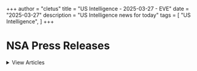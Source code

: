 +++ 
author = "cletus"
title = "US Intelligence - 2025-03-27 - EVE"
date = "2025-03-27"
description = "US Intelligence news for today"
tags = [
    "US Intelligence",
]
+++

# NSA Press Releases

<details>
<summary>View Articles</summary>
<br>

<input type='checkbox' name='article_1' value='https://www.nsa.gov/Press-Room/Press-Releases-Statements/' /> 1 - <a href='https://www.google.com/search?q=www.nsa.gov+Central+Intelligence+AgencyCentral+Intelligence+Agency' target='_blank' rel='noopener noreferrer'>Search - </a> <a href='https://12ft.io/https://www.nsa.gov/Press-Room/Press-Releases-Statements/' target='_blank' rel='noopener noreferrer'>Central Intelligence AgencyCentral Intelligence Agency</a><br>

<input type='checkbox' name='article_2' value='https://www.nsa.gov/Press-Room/Press-Releases-Statements/stories/story/dcia-welcomes-liz-lyons-as-director-of-public-affairs/' /> 2 - <a href='https://www.google.com/search?q=www.nsa.gov+DCIA+Welcomes+Liz+Lyons+as+Director+of+Public+AffairsPublished+February+18%2C+2025' target='_blank' rel='noopener noreferrer'>Search - </a> <a href='https://12ft.io/https://www.nsa.gov/Press-Room/Press-Releases-Statements/stories/story/dcia-welcomes-liz-lyons-as-director-of-public-affairs/' target='_blank' rel='noopener noreferrer'>DCIA Welcomes Liz Lyons as Director of Public AffairsPublished February 18, 2025</a><br>

<input type='checkbox' name='article_3' value='https://www.nsa.gov/Press-Room/Press-Releases-Statements/stories/story/michael-ellis-sworn-in-as-cia-deputy-director/' /> 3 - <a href='https://www.google.com/search?q=www.nsa.gov+Michael+Ellis+Sworn+in+as+CIA+Deputy+DirectorPublished+February+10%2C+2025' target='_blank' rel='noopener noreferrer'>Search - </a> <a href='https://12ft.io/https://www.nsa.gov/Press-Room/Press-Releases-Statements/stories/story/michael-ellis-sworn-in-as-cia-deputy-director/' target='_blank' rel='noopener noreferrer'>Michael Ellis Sworn in as CIA Deputy DirectorPublished February 10, 2025</a><br>

<input type='checkbox' name='article_4' value='https://www.nsa.gov/Press-Room/Press-Releases-Statements/stories/story/john-ratcliffe-sworn-in-as-cia-director/' /> 4 - <a href='https://www.google.com/search?q=www.nsa.gov+John+Ratcliffe+Sworn+in+as+CIA+DirectorPublished+January+23%2C+2025' target='_blank' rel='noopener noreferrer'>Search - </a> <a href='https://12ft.io/https://www.nsa.gov/Press-Room/Press-Releases-Statements/stories/story/john-ratcliffe-sworn-in-as-cia-director/' target='_blank' rel='noopener noreferrer'>John Ratcliffe Sworn in as CIA DirectorPublished January 23, 2025</a><br>

<input type='checkbox' name='article_5' value='https://www.nsa.gov/Press-Room/Press-Releases-Statements/stories/story/statement-by-director-burns-on-passing-of-president-carter/' /> 5 - <a href='https://www.google.com/search?q=www.nsa.gov+Statement+by+William+J.+Burns+on+Passing+of+President+Jimmy+CarterPublished+December+29%2C+2024' target='_blank' rel='noopener noreferrer'>Search - </a> <a href='https://12ft.io/https://www.nsa.gov/Press-Room/Press-Releases-Statements/stories/story/statement-by-director-burns-on-passing-of-president-carter/' target='_blank' rel='noopener noreferrer'>Statement by William J. Burns on Passing of President Jimmy CarterPublished December 29, 2024</a><br>

<input type='checkbox' name='article_6' value='https://www.nsa.gov/Press-Room/Press-Releases-Statements/stories/story/cia-posts-instructions-in-mandarin-korean-and-farsi-on-how-to-securely-contact-cia/' /> 6 - <a href='https://www.google.com/search?q=www.nsa.gov+CIA+Posts+Instructions+in+Mandarin%2C+Korean%2C+and+Farsi+on+How+to+Securely+Contact+CIAPublished+October+2%2C+2024' target='_blank' rel='noopener noreferrer'>Search - </a> <a href='https://12ft.io/https://www.nsa.gov/Press-Room/Press-Releases-Statements/stories/story/cia-posts-instructions-in-mandarin-korean-and-farsi-on-how-to-securely-contact-cia/' target='_blank' rel='noopener noreferrer'>CIA Posts Instructions in Mandarin, Korean, and Farsi on How to Securely Contact CIAPublished October 2, 2024</a><br>

<input type='checkbox' name='article_7' value='https://www.nsa.gov/Press-Room/Press-Releases-Statements/stories/story/cia-strengthening-response-to-reports-of-sexual-assault-and-sexual-harassment/' /> 7 - <a href='https://www.google.com/search?q=www.nsa.gov+CIA+Strengthening+Response+to+Reports+of+Sexual+Assault+and+Sexual+HarassmentPublished+July+2%2C+2024' target='_blank' rel='noopener noreferrer'>Search - </a> <a href='https://12ft.io/https://www.nsa.gov/Press-Room/Press-Releases-Statements/stories/story/cia-strengthening-response-to-reports-of-sexual-assault-and-sexual-harassment/' target='_blank' rel='noopener noreferrer'>CIA Strengthening Response to Reports of Sexual Assault and Sexual HarassmentPublished July 2, 2024</a><br>

<input type='checkbox' name='article_8' value='https://www.nsa.gov/Press-Room/Press-Releases-Statements/stories/story/cia-honors-fallen-officers-in-annual-ceremony-05-17-2024/' /> 8 - <a href='https://www.google.com/search?q=www.nsa.gov+CIA+Honors+Fallen+Officers+in+Annual+Ceremony+Marking+the+50th+Anniversary+of+the+Memorial+Wall%C3%A2%C2%80%C2%99s+DedicationPublished+May+17%2C+2024' target='_blank' rel='noopener noreferrer'>Search - </a> <a href='https://12ft.io/https://www.nsa.gov/Press-Room/Press-Releases-Statements/stories/story/cia-honors-fallen-officers-in-annual-ceremony-05-17-2024/' target='_blank' rel='noopener noreferrer'>CIA Honors Fallen Officers in Annual Ceremony Marking the 50th Anniversary of the Memorial Wallâs DedicationPublished May 17, 2024</a><br>

<input type='checkbox' name='article_9' value='https://www.nsa.gov/Press-Room/Press-Releases-Statements/stories/story/ic-osint-strategy-rollout/' /> 9 - <a href='https://www.google.com/search?q=www.nsa.gov+IC+OSINT+Strategy+RolloutPublished+March+8%2C+2024' target='_blank' rel='noopener noreferrer'>Search - </a> <a href='https://12ft.io/https://www.nsa.gov/Press-Room/Press-Releases-Statements/stories/story/ic-osint-strategy-rollout/' target='_blank' rel='noopener noreferrer'>IC OSINT Strategy RolloutPublished March 8, 2024</a><br>

<input type='checkbox' name='article_10' value='https://www.nsa.gov/Press-Room/Press-Releases-Statements/stories/story/cia-showcases-tech-business-and-career-opportunities-at-sxsw/' /> 10 - <a href='https://www.google.com/search?q=www.nsa.gov+CIA+Showcases+Tech%2C+Business%2C+and+Career+Opportunities+at+SXSWPublished+March+7%2C+2024' target='_blank' rel='noopener noreferrer'>Search - </a> <a href='https://12ft.io/https://www.nsa.gov/Press-Room/Press-Releases-Statements/stories/story/cia-showcases-tech-business-and-career-opportunities-at-sxsw/' target='_blank' rel='noopener noreferrer'>CIA Showcases Tech, Business, and Career Opportunities at SXSWPublished March 7, 2024</a><br>

<input type='checkbox' name='article_11' value='https://www.nsa.gov/Press-Room/Press-Releases-Statements/stories/story/cia-names-juliane-gallina-as-deputy-director-for-digital-innovation/' /> 11 - <a href='https://www.google.com/search?q=www.nsa.gov+CIA+Names+Juliane+Gallina+as+Deputy+Director+for+Digital+InnovationPublished+February+7%2C+2024' target='_blank' rel='noopener noreferrer'>Search - </a> <a href='https://12ft.io/https://www.nsa.gov/Press-Room/Press-Releases-Statements/stories/story/cia-names-juliane-gallina-as-deputy-director-for-digital-innovation/' target='_blank' rel='noopener noreferrer'>CIA Names Juliane Gallina as Deputy Director for Digital InnovationPublished February 7, 2024</a><br>

<input type='checkbox' name='article_12' value='https://www.nsa.gov/Press-Room/Press-Releases-Statements/stories/story/statement-by-william-j-burns-on-the-passing-of-senator-dianne-feinstein/' /> 12 - <a href='https://www.google.com/search?q=www.nsa.gov+Statement+by+William+J.+Burns+on+the+Passing+of+Senator+Dianne+FeinsteinPublished+September+29%2C+2023' target='_blank' rel='noopener noreferrer'>Search - </a> <a href='https://12ft.io/https://www.nsa.gov/Press-Room/Press-Releases-Statements/stories/story/statement-by-william-j-burns-on-the-passing-of-senator-dianne-feinstein/' target='_blank' rel='noopener noreferrer'>Statement by William J. Burns on the Passing of Senator Dianne FeinsteinPublished September 29, 2023</a><br>

<input type='checkbox' name='article_13' value='https://www.nsa.gov/Press-Room/Press-Releases-Statements/stories/story/statement-by-cia-director-william-j-burns-on-invitation-to-join-cabinet/' /> 13 - <a href='https://www.google.com/search?q=www.nsa.gov+Statement+By+CIA+Director+William+J.+Burns+on+Invitation+to+Join+CabinetPublished+July+21%2C+2023' target='_blank' rel='noopener noreferrer'>Search - </a> <a href='https://12ft.io/https://www.nsa.gov/Press-Room/Press-Releases-Statements/stories/story/statement-by-cia-director-william-j-burns-on-invitation-to-join-cabinet/' target='_blank' rel='noopener noreferrer'>Statement By CIA Director William J. Burns on Invitation to Join CabinetPublished July 21, 2023</a><br>

<input type='checkbox' name='article_14' value='https://www.nsa.gov/Press-Room/Press-Releases-Statements/resources/csi/' /> 14 - <a href='https://www.google.com/search?q=www.nsa.gov+Center+for+the+Study+of+Intelligence+%28CSI%29' target='_blank' rel='noopener noreferrer'>Search - </a> <a href='https://12ft.io/https://www.nsa.gov/Press-Room/Press-Releases-Statements/resources/csi/' target='_blank' rel='noopener noreferrer'>Center for the Study of Intelligence (CSI)</a><br>

<input type='checkbox' name='article_15' value='https://www.nsa.gov/Press-Room/Press-Releases-Statements/identify-and-arrest/287g' /> 15 - <a href='https://www.google.com/search?q=www.nsa.gov+Immigration+Authority+Delegation+Program+287%28g%29' target='_blank' rel='noopener noreferrer'>Search - </a> <a href='https://12ft.io/https://www.nsa.gov/Press-Room/Press-Releases-Statements/identify-and-arrest/287g' target='_blank' rel='noopener noreferrer'>Immigration Authority Delegation Program 287(g)</a><br>

<input type='checkbox' name='article_16' value='https://www.nsa.gov/Press-Room/Press-Releases-Statements/check-in' /> 16 - <a href='https://www.google.com/search?q=www.nsa.gov+Learn+more+abouthow+to+check+inwith+a+localICE+office' target='_blank' rel='noopener noreferrer'>Search - </a> <a href='https://12ft.io/https://www.nsa.gov/Press-Room/Press-Releases-Statements/check-in' target='_blank' rel='noopener noreferrer'>Learn more abouthow to check inwith a localICE office</a><br>

<input type='checkbox' name='article_17' value='https://www.nsa.gov/Press-Room/Press-Releases-Statements/about-ice/hsi/priorities/upholding-fairness-in-global-trade' /> 17 - <a href='https://www.google.com/search?q=www.nsa.gov+Upholding+Fairness+in+Global+Trade' target='_blank' rel='noopener noreferrer'>Search - </a> <a href='https://12ft.io/https://www.nsa.gov/Press-Room/Press-Releases-Statements/about-ice/hsi/priorities/upholding-fairness-in-global-trade' target='_blank' rel='noopener noreferrer'>Upholding Fairness in Global Trade</a><br>

<input type='checkbox' name='article_18' value='https://www.nsa.gov/Press-Room/Press-Releases-Statements/news/releases/ice-arrests-72-criminal-aliens-during-week-long-multi-agency-operation-rio-grande' /> 18 - <a href='https://www.google.com/search?q=www.nsa.gov+ICE+arrests+72+criminal+aliens+during+week-long+multi-agency+operation+in+the+Rio+Grande+Valley' target='_blank' rel='noopener noreferrer'>Search - </a> <a href='https://12ft.io/https://www.nsa.gov/Press-Room/Press-Releases-Statements/news/releases/ice-arrests-72-criminal-aliens-during-week-long-multi-agency-operation-rio-grande' target='_blank' rel='noopener noreferrer'>ICE arrests 72 criminal aliens during week-long multi-agency operation in the Rio Grande Valley</a><br>

<input type='checkbox' name='article_19' value='https://www.nsa.gov/Press-Room/Press-Releases-Statements/news/releases/ice-philadelphia-removes-illegal-alien-wanted-murder-ecuador' /> 19 - <a href='https://www.google.com/search?q=www.nsa.gov+ICE+Philadelphia+removes+illegal+alien+wanted+for+murder+to+Ecuador' target='_blank' rel='noopener noreferrer'>Search - </a> <a href='https://12ft.io/https://www.nsa.gov/Press-Room/Press-Releases-Statements/news/releases/ice-philadelphia-removes-illegal-alien-wanted-murder-ecuador' target='_blank' rel='noopener noreferrer'>ICE Philadelphia removes illegal alien wanted for murder to Ecuador</a><br>

<input type='checkbox' name='article_20' value='https://www.nsa.gov/Press-Room/Press-Releases-Statements/news/releases/ice-law-enforcement-partners-arrest-13-illegal-criminal-alien-offenders-during' /> 20 - <a href='https://www.google.com/search?q=www.nsa.gov+ICE%2C+law+enforcement+partners+arrest+13+illegal+criminal+alien+offenders+during+Huntsville+enforcement+operation' target='_blank' rel='noopener noreferrer'>Search - </a> <a href='https://12ft.io/https://www.nsa.gov/Press-Room/Press-Releases-Statements/news/releases/ice-law-enforcement-partners-arrest-13-illegal-criminal-alien-offenders-during' target='_blank' rel='noopener noreferrer'>ICE, law enforcement partners arrest 13 illegal criminal alien offenders during Huntsville enforcement operation</a><br>

<input type='checkbox' name='article_21' value='https://www.nsa.gov/Press-Room/Press-Releases-Statements/news/releases/ice-removes-mexican-fugitive-wanted-family-violence' /> 21 - <a href='https://www.google.com/search?q=www.nsa.gov+ICE+removes+Mexican+fugitive+wanted+for+family+violence' target='_blank' rel='noopener noreferrer'>Search - </a> <a href='https://12ft.io/https://www.nsa.gov/Press-Room/Press-Releases-Statements/news/releases/ice-removes-mexican-fugitive-wanted-family-violence' target='_blank' rel='noopener noreferrer'>ICE removes Mexican fugitive wanted for family violence</a><br>

<input type='checkbox' name='article_22' value='https://www.nsa.gov/Press-Room/Press-Releases-Statements/news/releases/ice-boston-arrests-brazilian-alien-charged-assault-battery-massachusetts' /> 22 - <a href='https://www.google.com/search?q=www.nsa.gov+ICE+Boston+arrests+Brazilian+alien+charged+with+assault%2C+battery+in+Massachusetts' target='_blank' rel='noopener noreferrer'>Search - </a> <a href='https://12ft.io/https://www.nsa.gov/Press-Room/Press-Releases-Statements/news/releases/ice-boston-arrests-brazilian-alien-charged-assault-battery-massachusetts' target='_blank' rel='noopener noreferrer'>ICE Boston arrests Brazilian alien charged with assault, battery in Massachusetts</a><br>

<input type='checkbox' name='article_23' value='https://www.nsa.gov/Press-Room/Press-Releases-Statements/news/releases/ice-houston-removes-guatemalan-fugitive-wanted-criminal-impersonation' /> 23 - <a href='https://www.google.com/search?q=www.nsa.gov+ICE+Houston+removes+Guatemalan+fugitive+wanted+for+criminal+impersonation' target='_blank' rel='noopener noreferrer'>Search - </a> <a href='https://12ft.io/https://www.nsa.gov/Press-Room/Press-Releases-Statements/news/releases/ice-houston-removes-guatemalan-fugitive-wanted-criminal-impersonation' target='_blank' rel='noopener noreferrer'>ICE Houston removes Guatemalan fugitive wanted for criminal impersonation</a><br>

<input type='checkbox' name='article_24' value='https://www.nsa.gov/Press-Room/Press-Releases-Statements/news/releases/ice-boston-arrests-lebanese-alien-charged-assault-battery-sex-crime-massachusetts' /> 24 - <a href='https://www.google.com/search?q=www.nsa.gov+ICE+Boston+arrests+Lebanese+alien+charged+with+assault%2C+battery%2C+sex+crime+in+Massachusetts' target='_blank' rel='noopener noreferrer'>Search - </a> <a href='https://12ft.io/https://www.nsa.gov/Press-Room/Press-Releases-Statements/news/releases/ice-boston-arrests-lebanese-alien-charged-assault-battery-sex-crime-massachusetts' target='_blank' rel='noopener noreferrer'>ICE Boston arrests Lebanese alien charged with assault, battery, sex crime in Massachusetts</a><br>

<input type='checkbox' name='article_25' value='https://www.nsa.gov/Press-Room/Press-Releases-Statements/news/releases/ice-arrests-chinese-national-convicted-illegally-acting-agent-foreign-government' /> 25 - <a href='https://www.google.com/search?q=www.nsa.gov+ICE+arrests+Chinese+national+convicted+of+illegally+acting+as+agent+of+foreign+government' target='_blank' rel='noopener noreferrer'>Search - </a> <a href='https://12ft.io/https://www.nsa.gov/Press-Room/Press-Releases-Statements/news/releases/ice-arrests-chinese-national-convicted-illegally-acting-agent-foreign-government' target='_blank' rel='noopener noreferrer'>ICE arrests Chinese national convicted of illegally acting as agent of foreign government</a><br>

<input type='checkbox' name='article_26' value='https://www.nsa.gov/Press-Room/Press-Releases-Statements/news/releases/ice-arrests-brazilian-national-convicted-drug-trafficking-home-country' /> 26 - <a href='https://www.google.com/search?q=www.nsa.gov+ICE+arrests+Brazilian+national+convicted+of+drug+trafficking+in+home+country' target='_blank' rel='noopener noreferrer'>Search - </a> <a href='https://12ft.io/https://www.nsa.gov/Press-Room/Press-Releases-Statements/news/releases/ice-arrests-brazilian-national-convicted-drug-trafficking-home-country' target='_blank' rel='noopener noreferrer'>ICE arrests Brazilian national convicted of drug trafficking in home country</a><br>

<input type='checkbox' name='article_27' value='https://www.nsa.gov/Press-Room/Press-Releases-Statements/news/releases/ice-newark-investigation-leads-conviction-pennsylvania-man-conspiring-distribute' /> 27 - <a href='https://www.google.com/search?q=www.nsa.gov+ICE+Newark+investigation+leads+to+conviction+of+Pennsylvania+man+for+conspiring+to+distribute+cocaine' target='_blank' rel='noopener noreferrer'>Search - </a> <a href='https://12ft.io/https://www.nsa.gov/Press-Room/Press-Releases-Statements/news/releases/ice-newark-investigation-leads-conviction-pennsylvania-man-conspiring-distribute' target='_blank' rel='noopener noreferrer'>ICE Newark investigation leads to conviction of Pennsylvania man for conspiring to distribute cocaine</a><br>

<input type='checkbox' name='article_28' value='https://www.nsa.gov/Press-Room/Press-Releases-Statements/news/releases/ice-partners-rapid-response-locate-suspect-newark-airport-attempting-flee-us' /> 28 - <a href='https://www.google.com/search?q=www.nsa.gov+ICE%2C+partners%E2%80%99+rapid+response+locate+suspect+at+Newark+airport+attempting+to+flee+the+US' target='_blank' rel='noopener noreferrer'>Search - </a> <a href='https://12ft.io/https://www.nsa.gov/Press-Room/Press-Releases-Statements/news/releases/ice-partners-rapid-response-locate-suspect-newark-airport-attempting-flee-us' target='_blank' rel='noopener noreferrer'>ICE, partners’ rapid response locate suspect at Newark airport attempting to flee the US</a><br>

<input type='checkbox' name='article_29' value='https://www.nsa.gov/Press-Room/Press-Releases-Statements/news/releases/driver-second-human-smuggling-vehicle-involved-2021-southwest-texas-incident' /> 29 - <a href='https://www.google.com/search?q=www.nsa.gov+Driver+of+second+human+smuggling+vehicle+involved+in+2021+Southwest+Texas+incident+sentenced+to+10+years+in+federal+prison+following+ICE+Del+Rio+and+federal+partner+investigation' target='_blank' rel='noopener noreferrer'>Search - </a> <a href='https://12ft.io/https://www.nsa.gov/Press-Room/Press-Releases-Statements/news/releases/driver-second-human-smuggling-vehicle-involved-2021-southwest-texas-incident' target='_blank' rel='noopener noreferrer'>Driver of second human smuggling vehicle involved in 2021 Southwest Texas incident sentenced to 10 years in federal prison following ICE Del Rio and federal partner investigation</a><br>

<input type='checkbox' name='article_30' value='https://www.nsa.gov/Press-Room/Press-Releases-Statements/news/releases/ice-arrests-brazilian-national-selling-fake-social-security-cards-and-green-cards' /> 30 - <a href='https://www.google.com/search?q=www.nsa.gov+ICE+arrests+Brazilian+national+for+selling+fake+Social+Security+cards+and+green+cards' target='_blank' rel='noopener noreferrer'>Search - </a> <a href='https://12ft.io/https://www.nsa.gov/Press-Room/Press-Releases-Statements/news/releases/ice-arrests-brazilian-national-selling-fake-social-security-cards-and-green-cards' target='_blank' rel='noopener noreferrer'>ICE arrests Brazilian national for selling fake Social Security cards and green cards</a><br>

<input type='checkbox' name='article_31' value='https://www.nsa.gov/Press-Room/Press-Releases-Statements/news/releases/ice-san-franciso-and-partners-take-transnational-criminal-streets-california' /> 31 - <a href='https://www.google.com/search?q=www.nsa.gov+ICE+San+Franciso+and+partners+take+transnational+criminal+off+the+streets+in+California' target='_blank' rel='noopener noreferrer'>Search - </a> <a href='https://12ft.io/https://www.nsa.gov/Press-Room/Press-Releases-Statements/news/releases/ice-san-franciso-and-partners-take-transnational-criminal-streets-california' target='_blank' rel='noopener noreferrer'>ICE San Franciso and partners take transnational criminal off the streets in California</a><br>

<input type='checkbox' name='article_32' value='https://www.nsa.gov/Press-Room/Press-Releases-Statements/news/releases/dhs-ice-and-interagency-enforcement-arrest-and-extradite-honduran-criminal-alien' /> 32 - <a href='https://www.google.com/search?q=www.nsa.gov+DHS%2C+ICE%2C+and+interagency+enforcement+arrest+and+extradite+Honduran+criminal+alien' target='_blank' rel='noopener noreferrer'>Search - </a> <a href='https://12ft.io/https://www.nsa.gov/Press-Room/Press-Releases-Statements/news/releases/dhs-ice-and-interagency-enforcement-arrest-and-extradite-honduran-criminal-alien' target='_blank' rel='noopener noreferrer'>DHS, ICE, and interagency enforcement arrest and extradite Honduran criminal alien</a><br>

<input type='checkbox' name='article_33' value='https://www.nsa.gov/Press-Room/Press-Releases-Statements/news/releases/ice-law-enforcement-partners-arrest-370-alien-offenders-during-enhanced-operation' /> 33 - <a href='https://www.google.com/search?q=www.nsa.gov+ICE%2C+law+enforcement+partners+arrest+370+alien+offenders+during+enhanced+operation+in+Massachusetts' target='_blank' rel='noopener noreferrer'>Search - </a> <a href='https://12ft.io/https://www.nsa.gov/Press-Room/Press-Releases-Statements/news/releases/ice-law-enforcement-partners-arrest-370-alien-offenders-during-enhanced-operation' target='_blank' rel='noopener noreferrer'>ICE, law enforcement partners arrest 370 alien offenders during enhanced operation in Massachusetts</a><br>

<input type='checkbox' name='article_34' value='https://www.nsa.gov/Press-Room/Press-Releases-Statements/news/releases/ice-federal-partner-investigation-results-2-men-convicted-1-extradited-guatemala-role' /> 34 - <a href='https://www.google.com/search?q=www.nsa.gov+ICE%2C+federal+partner+investigation+results+in+2+men+convicted%2C+1+extradited+from+Guatemala+for+role+in+2022+San+Antonio+alien+smuggling+mass+casualty+incident' target='_blank' rel='noopener noreferrer'>Search - </a> <a href='https://12ft.io/https://www.nsa.gov/Press-Room/Press-Releases-Statements/news/releases/ice-federal-partner-investigation-results-2-men-convicted-1-extradited-guatemala-role' target='_blank' rel='noopener noreferrer'>ICE, federal partner investigation results in 2 men convicted, 1 extradited from Guatemala for role in 2022 San Antonio alien smuggling mass casualty incident</a><br>

<input type='checkbox' name='article_35' value='https://www.nsa.gov/Press-Room/Press-Releases-Statements/news/releases/ice-joins-us-department-treasury-announcing-sanctions-against-mexico-based' /> 35 - <a href='https://www.google.com/search?q=www.nsa.gov+ICE+joins+US+Department+of+the+Treasury+in+announcing+sanctions+against+Mexico-based+transnational+criminal+organization+leader+responsible+for+smuggling+migrants+into+the+US' target='_blank' rel='noopener noreferrer'>Search - </a> <a href='https://12ft.io/https://www.nsa.gov/Press-Room/Press-Releases-Statements/news/releases/ice-joins-us-department-treasury-announcing-sanctions-against-mexico-based' target='_blank' rel='noopener noreferrer'>ICE joins US Department of the Treasury in announcing sanctions against Mexico-based transnational criminal organization leader responsible for smuggling migrants into the US</a><br>

<input type='checkbox' name='article_36' value='https://www.nsa.gov/Press-Room/Press-Releases-Statements/news/releases/ice-chicago-removes-criminal-alien-wanted-rape-guatemala' /> 36 - <a href='https://www.google.com/search?q=www.nsa.gov+ICE+Chicago+removes+criminal+alien+wanted+for+rape+in+Guatemala' target='_blank' rel='noopener noreferrer'>Search - </a> <a href='https://12ft.io/https://www.nsa.gov/Press-Room/Press-Releases-Statements/news/releases/ice-chicago-removes-criminal-alien-wanted-rape-guatemala' target='_blank' rel='noopener noreferrer'>ICE Chicago removes criminal alien wanted for rape in Guatemala</a><br>

<input type='checkbox' name='article_37' value='https://www.nsa.gov/Press-Room/Press-Releases-Statements/news/releases/former-city-commissioner-west-covina-california-sentenced-child-exploitation' /> 37 - <a href='https://www.google.com/search?q=www.nsa.gov+Former+city+commissioner+for+West+Covina%2C+California+sentenced+for+child+exploitation+violations%2C+following+ICE+investigation' target='_blank' rel='noopener noreferrer'>Search - </a> <a href='https://12ft.io/https://www.nsa.gov/Press-Room/Press-Releases-Statements/news/releases/former-city-commissioner-west-covina-california-sentenced-child-exploitation' target='_blank' rel='noopener noreferrer'>Former city commissioner for West Covina, California sentenced for child exploitation violations, following ICE investigation</a><br>

<input type='checkbox' name='article_38' value='https://www.nsa.gov/Press-Room/Press-Releases-Statements/news/releases/ice-irs-investigation-results-federal-prison-sentences' /> 38 - <a href='https://www.google.com/search?q=www.nsa.gov+ICE%2C+IRS+investigation+results+in+federal+prison+sentences' target='_blank' rel='noopener noreferrer'>Search - </a> <a href='https://12ft.io/https://www.nsa.gov/Press-Room/Press-Releases-Statements/news/releases/ice-irs-investigation-results-federal-prison-sentences' target='_blank' rel='noopener noreferrer'>ICE, IRS investigation results in federal prison sentences</a><br>

<input type='checkbox' name='article_39' value='https://www.nsa.gov/Press-Room/Press-Releases-Statements/news/releases/ice-boston-arrests-ugandan-alien-charged-massachusetts-assault-battery-pregnant' /> 39 - <a href='https://www.google.com/search?q=www.nsa.gov+ICE+Boston+arrests+Ugandan+alien+charged+in+Massachusetts+with+assault%2C+battery+on+pregnant+victim' target='_blank' rel='noopener noreferrer'>Search - </a> <a href='https://12ft.io/https://www.nsa.gov/Press-Room/Press-Releases-Statements/news/releases/ice-boston-arrests-ugandan-alien-charged-massachusetts-assault-battery-pregnant' target='_blank' rel='noopener noreferrer'>ICE Boston arrests Ugandan alien charged in Massachusetts with assault, battery on pregnant victim</a><br>

<input type='checkbox' name='article_40' value='https://www.nsa.gov/Press-Room/Press-Releases-Statements/news/releases/ice-san-francisco-federal-partners-target-transnational-criminal-organizations-major' /> 40 - <a href='https://www.google.com/search?q=www.nsa.gov+ICE+San+Francisco%2C+federal+partners+target+transnational+criminal+organizations+in+major+enforcement+action' target='_blank' rel='noopener noreferrer'>Search - </a> <a href='https://12ft.io/https://www.nsa.gov/Press-Room/Press-Releases-Statements/news/releases/ice-san-francisco-federal-partners-target-transnational-criminal-organizations-major' target='_blank' rel='noopener noreferrer'>ICE San Francisco, federal partners target transnational criminal organizations in major enforcement action</a><br>

<input type='checkbox' name='article_41' value='https://www.nsa.gov/Press-Room/Press-Releases-Statements/news/releases/ice-buffalo-arrests-paisas-gang-member-mexico' /> 41 - <a href='https://www.google.com/search?q=www.nsa.gov+ICE+Buffalo+arrests+Paisas+gang+member+from+Mexico' target='_blank' rel='noopener noreferrer'>Search - </a> <a href='https://12ft.io/https://www.nsa.gov/Press-Room/Press-Releases-Statements/news/releases/ice-buffalo-arrests-paisas-gang-member-mexico' target='_blank' rel='noopener noreferrer'>ICE Buffalo arrests Paisas gang member from Mexico</a><br>

<input type='checkbox' name='article_42' value='https://www.nsa.gov/Press-Room/Press-Releases-Statements/news/releases/ice-arrests-accused-child-rapist-state-college' /> 42 - <a href='https://www.google.com/search?q=www.nsa.gov+ICE+arrests+accused+child+rapist+in+State+College' target='_blank' rel='noopener noreferrer'>Search - </a> <a href='https://12ft.io/https://www.nsa.gov/Press-Room/Press-Releases-Statements/news/releases/ice-arrests-accused-child-rapist-state-college' target='_blank' rel='noopener noreferrer'>ICE arrests accused child rapist in State College</a><br>

<input type='checkbox' name='article_43' value='https://www.nsa.gov/Press-Room/Press-Releases-Statements/multimedia#useGuide' /> 43 - <a href='https://www.google.com/search?q=www.nsa.gov+Information+on+Photo%2C+Video+and+Audio+Use+Guidelines' target='_blank' rel='noopener noreferrer'>Search - </a> <a href='https://12ft.io/https://www.nsa.gov/Press-Room/Press-Releases-Statements/multimedia#useGuide' target='_blank' rel='noopener noreferrer'>Information on Photo, Video and Audio Use Guidelines</a><br>

<input type='checkbox' name='article_44' value='https://www.nsa.gov/Press-Room/Press-Releases-Statements/arson/advanced-fire-and-arson-training-complex' /> 44 - <a href='https://www.google.com/search?q=www.nsa.gov+Certified+fire+and+arson+training' target='_blank' rel='noopener noreferrer'>Search - </a> <a href='https://12ft.io/https://www.nsa.gov/Press-Room/Press-Releases-Statements/arson/advanced-fire-and-arson-training-complex' target='_blank' rel='noopener noreferrer'>Certified fire and arson training</a><br>

<input type='checkbox' name='article_45' value='https://www.nsa.gov/Press-Room/Press-Releases-Statements/alcohol-tobacco/prevent-all-cigarette-trafficking-pact-act' /> 45 - <a href='https://www.google.com/search?q=www.nsa.gov+Prevent+all+cigarette+trafficking+%28PACT%29+act' target='_blank' rel='noopener noreferrer'>Search - </a> <a href='https://12ft.io/https://www.nsa.gov/Press-Room/Press-Releases-Statements/alcohol-tobacco/prevent-all-cigarette-trafficking-pact-act' target='_blank' rel='noopener noreferrer'>Prevent all cigarette trafficking (PACT) act</a><br>

<input type='checkbox' name='article_46' value='https://www.nsa.gov/Press-Room/Press-Releases-Statements/alcohol-tobacco/prevent-all-cigarette-trafficking-pact-act/tobacco-sellers-reporting-shipping-and-tax-compliance-requirements' /> 46 - <a href='https://www.google.com/search?q=www.nsa.gov+Reporting%2C+shipping+and+tax+compliance+requirements' target='_blank' rel='noopener noreferrer'>Search - </a> <a href='https://12ft.io/https://www.nsa.gov/Press-Room/Press-Releases-Statements/alcohol-tobacco/prevent-all-cigarette-trafficking-pact-act/tobacco-sellers-reporting-shipping-and-tax-compliance-requirements' target='_blank' rel='noopener noreferrer'>Reporting, shipping and tax compliance requirements</a><br>

<input type='checkbox' name='article_47' value='https://www.nsa.gov/Press-Room/Press-Releases-Statements/alcohol-tobacco/contraband-cigarette-trafficking-act' /> 47 - <a href='https://www.google.com/search?q=www.nsa.gov+Contraband+Cigarette+Trafficking+Act+%28CCTA%29' target='_blank' rel='noopener noreferrer'>Search - </a> <a href='https://12ft.io/https://www.nsa.gov/Press-Room/Press-Releases-Statements/alcohol-tobacco/contraband-cigarette-trafficking-act' target='_blank' rel='noopener noreferrer'>Contraband Cigarette Trafficking Act (CCTA)</a><br>

<input type='checkbox' name='article_48' value='https://www.nsa.gov/Press-Room/Press-Releases-Statements/alcohol-tobacco/contraband-cigarette-trafficking-act/contraband-cigarette-trafficking-act-ccta-reporting-compliance-and-tax-requirements' /> 48 - <a href='https://www.google.com/search?q=www.nsa.gov+CCTA+Reporting%2C+Compliance+and+Tax+Requirements' target='_blank' rel='noopener noreferrer'>Search - </a> <a href='https://12ft.io/https://www.nsa.gov/Press-Room/Press-Releases-Statements/alcohol-tobacco/contraband-cigarette-trafficking-act/contraband-cigarette-trafficking-act-ccta-reporting-compliance-and-tax-requirements' target='_blank' rel='noopener noreferrer'>CCTA Reporting, Compliance and Tax Requirements</a><br>

</details>

